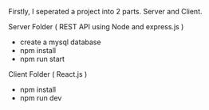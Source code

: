 Firstly, I seperated a project into 2 parts. Server and Client.

Server Folder ( REST API using Node and express.js )

 - create a mysql database
 - npm install
 - npm run start

Client Folder ( React.js )

 - npm install
 - npm run dev 
